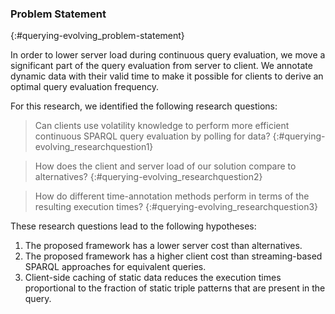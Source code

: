 ### Problem Statement
{:#querying-evolving_problem-statement}

In order to lower server load during continuous query evaluation,
we move a significant part of the query evaluation from server to client.
We annotate dynamic data with their valid time to make it possible for clients
to derive an optimal query evaluation frequency.

For this research, we identified the following research questions:

>Can clients use volatility knowledge to perform more efficient continuous SPARQL query evaluation by polling for data?
{:#querying-evolving_researchquestion1}

>How does the client and server load of our solution compare to alternatives?
{:#querying-evolving_researchquestion2}

> How do different time-annotation methods perform in terms of the resulting execution times?
{:#querying-evolving_researchquestion3}

These research questions lead to the following hypotheses:

<ol>
    <li id="querying-evolving_hypothesis1">The proposed framework has a lower server cost than alternatives.</li>
    <li id="querying-evolving_hypothesis2">The proposed framework has a higher client cost than streaming-based SPARQL approaches for equivalent queries.</li>
    <li id="querying-evolving_hypothesis3">Client-side caching of static data reduces the execution times proportional to the fraction of static triple patterns that are present in the query.</li>
</ol>
